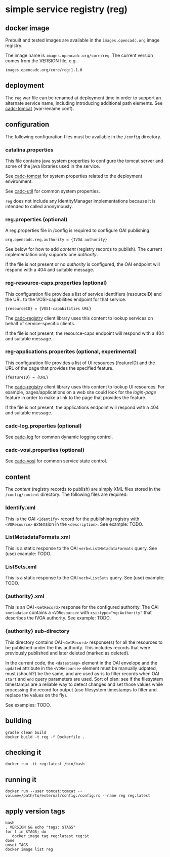 # simple service registry (reg)

## docker image
Prebuilt and tested images are available in the `images.opencadc.org` image registry. 

The image name is `images.opencadc.org/core/reg`. The current version comes from the VERSION file, e.g. 
```
images.opencadc.org/core/reg:1.1.0
```

## deployment
The `reg` war file can be renamed at deployment time in order to support an alternate 
service name, including introducing additional path elements. 
See <a href="https://github.com/opencadc/docker-base/tree/master/cadc-tomcat">cadc-tomcat</a> (war-rename.conf).

## configuration

The following configuration files must be available in the `/config` directory.

### catalina.properties

This file contains java system properties to configure the tomcat server and some
of the java libraries used in the service.

See <a href="https://github.com/opencadc/docker-base/tree/master/cadc-tomcat">cadc-tomcat</a>
for system properties related to the deployment environment.

See <a href="https://github.com/opencadc/core/tree/master/cadc-util">cadc-util</a>
for common system properties. 

`reg` does not include any IdentityManager implementations because it is intended 
to called anonymously.

### reg.properties (optional)
A reg.properties file in /config is required to configure OAI publishing.
```
org.opencadc.reg.authority = {IVOA authority}
```
See below for how to add _content_ (registry records to publish). The current implementation
only supports one _authority_.

If the file is not present or no _authority_ is configured, the OAI endpoint will respond
with a 404 and suitable message.

### reg-resource-caps.properties (optional)
This configuration file provides a list of service identifiers (resourceID)  and the URL to the VOSI-capabilities endpoint for that service. 
```
{resourceID} = {VOSI-capabilities URL}
```
The <a href="https://github.com/opencadc/reg/tree/master/cadc-registry">cadc-registry</a> 
client library uses this content to lookup services on behalf of service-specific clients.

If the file is not present, the resource-caps endpoint will respond with a 404 and suitable
message.

### reg-applications.properites (optional, experimental)
This configuration file provides a list of UI resources (featureID)  and the URL of the 
page that provides the specified feature.
```
{featureID} = {URL}
```
The <a href="https://github.com/opencadc/reg/tree/master/cadc-registry">cadc-registry</a> 
client library uses this content to lookup UI resources. For example, pages/applications 
on a web site could look for the _login-page_ feature in order to make a link to the page 
that provides the feature.

If the file is not present, the applications endpoint will respond with a 404 and suitable
message.

### cadc-log.properties (optional)
See <a href="https://github.com/opencadc/core/tree/master/cadc-log">cadc-log</a> for common 
dynamic logging control.

### cadc-vosi.properties (optional)
See <a href="https://github.com/opencadc/reg/tree/master/cadc-vosi">cadc-vosi</a> for common 
service state control.

## content
The _content_ (registry records to publish) are simply XML files stored in the `/config/content`
directory. The following files are required:
### Identify.xml
This is the OAI `<Identify>` record for the publishing registry with `<VOResource>` extension in
the `<description>`. See example: TODO.

### ListMetadataFormats.xml
This is a static response to the OAI `verb=ListMetadataFormats` query. See (use) example: TODO.

### ListSets.xml
This is a static response to the OAI `verb=ListSets` query. See (use) example: TODO.

### {authority}.xml
This is an OAI `<GetRecord>` response for the configured authority. The OAI `<metadata>`
contains a `<VOResource>` with `xsi:type="vg:Authority"` that describes the IVOA authority.
See example: TODO.

### {authority} sub-directory
This directory contains OAI `<GetRecord>` response(s) for all the resources to be published
under the this authority. This includes records that were previously published and later
deleted (marked as deleted). 

In the current code, the `<datestamp>` element in the OAI envelope and the `updated` attribute
in the `<VOResource>` element must be manually udpated, must (should?) be the same, and are 
used as-is to filter records when OAI `start` and `end` query parameters are used. Sort of plan:
see if the filesystem timestamps are a reliable way to detect changes and set those values while
processing the record for output (use filesystem timestamps to filter and replace the values
on the fly).

See examples: TODO.

## building

```
gradle clean build
docker build -t reg -f Dockerfile .
```

## checking it
```
docker run -it reg:latest /bin/bash
```

## running it
```
docker run --user tomcat:tomcat --volume=/path/to/external/config:/config:ro --name reg reg:latest
```

## apply version tags
```
bash
. VERSION && echo "tags: $TAGS"
for t in $TAGS; do
   docker image tag reg:latest reg:$t
done
unset TAGS
docker image list reg
```

